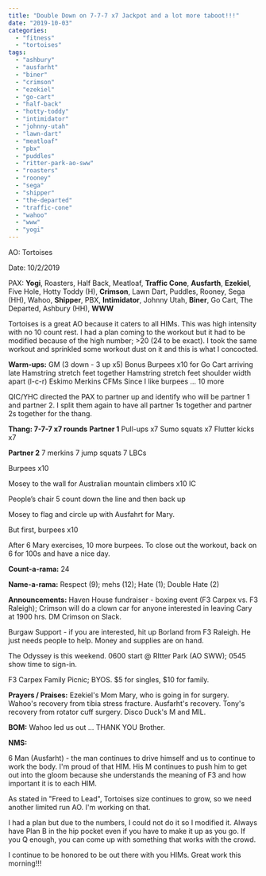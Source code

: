 ```yaml
---
title: "Double Down on 7-7-7 x7 Jackpot and a lot more taboot!!!"
date: "2019-10-03"
categories: 
  - "fitness"
  - "tortoises"
tags: 
  - "ashbury"
  - "ausfarht"
  - "biner"
  - "crimson"
  - "ezekiel"
  - "go-cart"
  - "half-back"
  - "hotty-toddy"
  - "intimidator"
  - "johnny-utah"
  - "lawn-dart"
  - "meatloaf"
  - "pbx"
  - "puddles"
  - "ritter-park-ao-sww"
  - "roasters"
  - "rooney"
  - "sega"
  - "shipper"
  - "the-departed"
  - "traffic-cone"
  - "wahoo"
  - "www"
  - "yogi"
---
```


AO: Tortoises

Date: 10/2/2019

PAX: **Yogi**, Roasters, Half Back, Meatloaf, **Traffic Cone**, **Ausfarth**, **Ezekiel**, Five Hole, Hotty Toddy (H), **Crimson**, Lawn Dart, Puddles, Rooney, Sega (HH), Wahoo, **Shipper**, PBX, **Intimidator**, Johnny Utah, **Biner**, Go Cart, The Departed, Ashbury (HH), **WWW**

Tortoises is a great AO because it caters to all HIMs. This was high intensity with no 10 count rest. I had a plan coming to the workout but it had to be modified because of the high number; >20 (24 to be exact). I took the same workout and sprinkled some workout dust on it and this is what I concocted.

**Warm-ups:** GM (3 down - 3 up x5) Bonus Burpees x10 for Go Cart arriving late Hamstring stretch feet together Hamstring stretch feet shoulder width apart (l-c-r) Eskimo Merkins CFMs Since I like burpees ... 10 more

QIC/YHC directed the PAX to partner up and identify who will be partner 1 and partner 2. I split them again to have all partner 1s together and partner 2s together for the thang.

**Thang: 7-7-7 x7 rounds** **Partner 1** Pull-ups x7 Sumo squats x7 Flutter kicks x7

**Partner 2** 7 merkins 7 jump squats 7 LBCs

Burpees x10

Mosey to the wall for Australian mountain climbers x10 IC

People’s chair 5 count down the line and then back up

Mosey to flag and circle up with Ausfahrt for Mary.

But first, burpees x10

After 6 Mary exercises, 10 more burpees. To close out the workout, back on 6 for 100s and have a nice day.

**Count-a-**rama**:** 24

**Name-a-**rama**:** Respect (9); mehs (12); Hate (1); Double Hate (2)

**Announcements:** Haven House fundraiser - boxing event (F3 Carpex vs. F3 Raleigh); Crimson will do a clown car for anyone interested in leaving Cary at 1900 hrs. DM Crimson on Slack.

Burgaw Support - if you are interested, hit up Borland from F3 Raleigh. He just needs people to help. Money and supplies are on hand.

The Odyssey is this weekend. 0600 start @ RItter Park (AO SWW); 0545 show time to sign-in.

F3 Carpex Family Picnic; BYOS. $5 for singles, $10 for family.

**Prayers / Praises:** Ezekiel's Mom Mary, who is going in for surgery. Wahoo's recovery from tibia stress fracture. Ausfarht's recovery. Tony's recovery from rotator cuff surgery. Disco Duck's M and MIL.

**BOM:** Wahoo led us out ... THANK YOU Brother.

**NMS:**

6 Man (Ausfarht) - the man continues to drive himself and us to continue to work the body. I'm proud of that HIM. His M continues to push him to get out into the gloom because she understands the meaning of F3 and how important it is to each HIM.

As stated in "Freed to Lead", Tortoises size continues to grow, so we need another limited run AO. I'm working on that.

I had a plan but due to the numbers, I could not do it so I modified it. Always have Plan B in the hip pocket even if you have to make it up as you go. If you Q enough, you can come up with something that works with the crowd.

I continue to be honored to be out there with you HIMs. Great work this morning!!!
